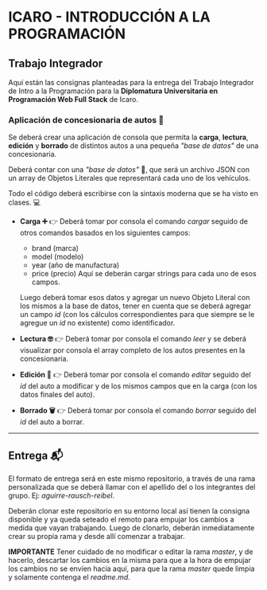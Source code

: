 # ICARO - INTRODUCCIÓN A LA PROGRAMACIÓN

## Trabajo Integrador

Aquí están las consignas planteadas para la entrega del Trabajo Integrador de Intro a la Programación para la **Diplomatura Universitaria en Programación Web Full Stack** de Icaro.

### Aplicación de concesionaria de autos 🚗

Se deberá crear una aplicación de consola que permita la **carga**, **lectura**, **edición** y **borrado** de distintos autos a una pequeña _"base de datos"_ de una concesionaria.

Deberá contar con una _"base de datos"_ 📜, que será un archivo JSON con un array de Objetos Literales que representará cada uno de los vehículos.

Todo el código deberá escribirse con la sintaxis moderna que se ha visto en clases. 💻

- **Carga ➕** 👉 Deberá tomar por consola el comando _cargar_ seguido de otros comandos basados en los siguientes campos:
  - brand (marca)
  - model (modelo)
  - year (año de manufactura)
  - price (precio)
  Aquí se deberán cargar strings para cada uno de esos campos.

  Luego deberá tomar esos datos y agregar un nuevo Objeto Literal con los mismos a la base de datos, tener en cuenta que se deberá agregar un campo _id_ (con los cálculos correspondientes para que siempre se le agregue un _id_ no existente) como identificador.

- **Lectura 🤓** 👉 Deberá tomar por consola el comando _leer_ y se deberá visualizar por consola el array completo de los autos presentes en la concesionaria.

- **Edición 📝** 👉 Deberá tomar por consola el comando _editar_ seguido del _id_ del auto a modificar y de los mismos campos que en la carga (con los datos finales del auto).

- **Borrado 🗑** 👉 Deberá tomar por consola el comando _borrar_ seguido del _id_ del auto a borrar.

-------

## Entrega 📬

El formato de entrega será en este mismo repositorio, a través de una rama personalizada que se deberá llamar con el apellido del o los integrantes del grupo. Ej: _aguirre-rausch-reibel_.

Deberán clonar este repositorio en su entorno local así tienen la consigna disponible y ya queda seteado el remoto para empujar los cambios a medida que vayan trabajando.
Luego de clonarlo, deberán inmediatamente crear su propia rama y desde allí comenzar a trabajar.

**IMPORTANTE** Tener cuidado de no modificar o editar la rama _master_, y de hacerlo, descartar los cambios en la misma para que a la hora de empujar los cambios no se envíen hacia aquí, para que la rama _master_ quede limpia y solamente contenga el _readme.md_.
